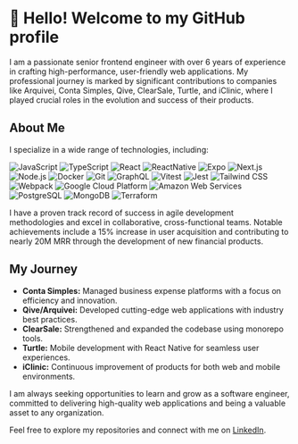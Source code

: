 # 👋 Hello! Welcome to my GitHub profile

I am a passionate senior frontend engineer with over 6 years of experience in crafting high-performance, user-friendly web applications. My professional journey is marked by significant contributions to companies like Arquivei, Conta Simples, Qive, ClearSale, Turtle, and iClinic, where I played crucial roles in the evolution and success of their products.

## About Me

I specialize in a wide range of technologies, including:

![JavaScript](https://img.shields.io/badge/JavaScript-%2320232a.svg?style=for-the-badge&logo=JavaScript&logoColor=%23F7DF1E)
![TypeScript](https://img.shields.io/badge/TypeScript-%2320232a.svg?style=for-the-badge&logo=TypeScript&logoColor=%23517BDB)
![React](https://img.shields.io/badge/React-%2320232a.svg?style=for-the-badge&logo=React&logoColor=%2361DAFB)
![ReactNative](https://img.shields.io/badge/React_Native-%2320232a.svg?style=for-the-badge&logo=React&logoColor=%2361DAFB)
![Expo](https://img.shields.io/badge/Expo-%2320232a.svg?style=for-the-badge&logo=Expo&logoColor=%23000000)
![Next.js](https://img.shields.io/badge/Next.js-%2320232a.svg?style=for-the-badge&logo=Next.js&logoColor=%23000000)
![Node.js](https://img.shields.io/badge/Node.js-%2320232a.svg?style=for-the-badge&logo=Node.js&logoColor=%23339933)
![Docker](https://img.shields.io/badge/Docker-%2320232a.svg?style=for-the-badge&logo=Docker&logoColor=%2493C7E0)
![Git](https://img.shields.io/badge/Git-%2320232a.svg?style=for-the-badge&logo=Git&logoColor=%23F05032)
![GraphQL](https://img.shields.io/badge/GraphQL-%2320232a.svg?style=for-the-badge&logo=GraphQL&logoColor=%23E10098)
![Vitest](https://img.shields.io/badge/Vitest-%2320232a.svg?style=for-the-badge&logo=Vitest&logoColor=%23C21325)
![Jest](https://img.shields.io/badge/Jest-%2320232a.svg?style=for-the-badge&logo=Jest&logoColor=%23C21325)
![Tailwind CSS](https://img.shields.io/badge/Tailwind_CSS-%2320232a.svg?style=for-the-badge&logo=Tailwind-CSS&logoColor=%2306B6D4)
![Webpack](https://img.shields.io/badge/Webpack-%2320232a.svg?style=for-the-badge&logo=Webpack&logoColor=%238DD6F9)
![Google Cloud Platform](https://img.shields.io/badge/Google_Cloud-%2320232a.svg?style=for-the-badge&logo=Google-Cloud&logoColor=%234285F4)
![Amazon Web Services](https://img.shields.io/badge/Amazon_Web_Services-%2320232a.svg?style=for-the-badge&logo=amazonwebservices&logoColor=%23FF9900)
![PostgreSQL](https://img.shields.io/badge/PostgreSQL-%2320232a.svg?style=for-the-badge&logo=PostgreSQL&logoColor=%2347A248)
![MongoDB](https://img.shields.io/badge/MongoDB-%2320232a.svg?style=for-the-badge&logo=MongoDB&logoColor=%2347A248)
![Terraform](https://img.shields.io/badge/Terraform-%2320232a.svg?style=for-the-badge&logo=Terraform&logoColor=%237B42BC)

I have a proven track record of success in agile development methodologies and excel in collaborative, cross-functional teams. Notable achievements include a 15% increase in user acquisition and contributing to nearly 20M MRR through the development of new financial products.

## My Journey

-    **Conta Simples:** Managed business expense platforms with a focus on efficiency and innovation.
-    **Qive/Arquivei:** Developed cutting-edge web applications with industry best practices.
-    **ClearSale:** Strengthened and expanded the codebase using monorepo tools.
-    **Turtle:** Mobile development with React Native for seamless user experiences.
-    **iClinic:** Continuous improvement of products for both web and mobile environments.

I am always seeking opportunities to learn and grow as a software engineer, committed to delivering high-quality web applications and being a valuable asset to any organization.

Feel free to explore my repositories and connect with me on [LinkedIn](https://www.linkedin.com/in/paulo-eduardo-rezende/).
